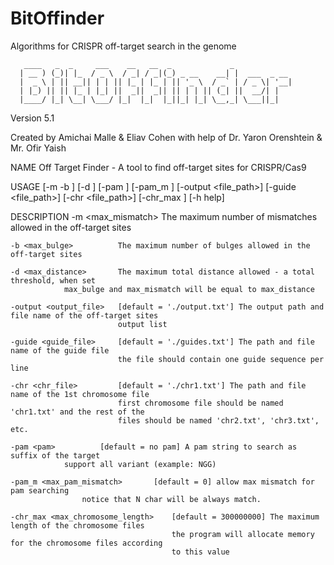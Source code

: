 # BitOffinder
Algorithms for CRISPR off-target search in the genome 

       ____   _  _     ___    __   __  _             _
      | __ ) (_)| |_  / _ \  / _| / _|(_) _ __    __| |  ___  _ __
      |  _ \ | || __|| | | || |_ | |_ | || '_ \  / _` | / _ \| '__|
      | |_) || || |_ | |_| ||  _||  _|| || | | || (_| ||  __/| |
      |____/ |_| \__| \___/ |_|  |_|  |_||_| |_| \__,_| \___||_|
      

Version 5.1

Created by Amichai Malle & Eliav Cohen
with help of Dr. Yaron Orenshtein & Mr. Ofir Yaish

NAME
	Off Target Finder - A tool to find off-target sites for CRISPR/Cas9

USAGE
    <command> [-m <int> -b <int>] [-d <int>] [-pam <string>] [-pam_m <int>]
 	      [-output <file_path>] [-guide <file_path>] [-chr <file_path>] [-chr_max <int>] [-h help]

DESCRIPTION
    -m  <max_mismatch>      The maximum number of mismatches allowed in the off-target sites

    -b <max_bulge>          The maximum number of bulges allowed in the off-target sites

    -d <max_distance>	    The maximum total distance allowed - a total threshold, when set 
			    max_bulge and max_mismatch will be equal to max_distance

    -output <output_file>   [default = './output.txt'] The output path and file name of the off-target sites
                            output list

    -guide <guide_file>     [default = './guides.txt'] The path and file name of the guide file
                            the file should contain one guide sequence per line

    -chr <chr_file>         [default = './chr1.txt'] The path and file name of the 1st chromosome file
                            first chromosome file should be named 'chr1.txt' and the rest of the
                            files should be named 'chr2.txt', 'chr3.txt', etc.

    -pam <pam>		    [default = no pam] A pam string to search as suffix of the target
			    support all variant (example: NGG)

    -pam_m <max_pam_mismatch> 		[default = 0] allow max mismatch for pam searching
					notice that N char will be always match.

    -chr_max <max_chromosome_length>    [default = 300000000] The maximum length of the chromosome files
                                        the program will allocate memory for the chromosome files according
                                        to this value
